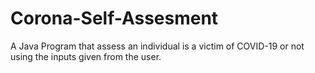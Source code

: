 # Corona-Self-Assesment
A Java Program that assess an individual is a victim of COVID-19 or not using the inputs given from the user.
